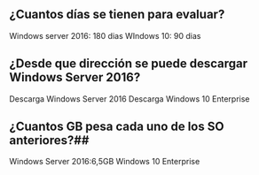 ## ¿Cuantos días se tienen para evaluar? ##
Windows server 2016: 180 dias
WIndows 10: 90 dias
## ¿Desde que dirección se puede descargar Windows Server 2016? ##
Descarga Windows Server 2016
Descarga Windows 10 Enterprise
## ¿Cuantos GB pesa cada uno de los SO anteriores?##
Windows Server 2016:6,5GB
Windows 10 Enterprise
